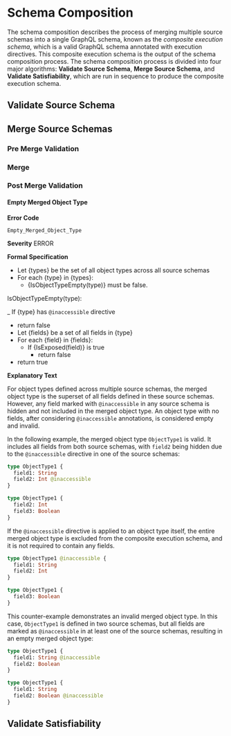 # Schema Composition

The schema composition describes the process of merging multiple source schemas
into a single GraphQL schema, known as the _composite execution schema_, which
is a valid GraphQL schema annotated with execution directives. This composite
execution schema is the output of the schema composition process. The schema
composition process is divided into four major algorithms: **Validate Source
Schema**, **Merge Source Schema**, and **Validate Satisfiability**, which are
run in sequence to produce the composite execution schema.

## Validate Source Schema

## Merge Source Schemas

### Pre Merge Validation

### Merge

### Post Merge Validation

#### Empty Merged Object Type

**Error Code**

`Empty_Merged_Object_Type`

**Severity**
ERROR

**Formal Specification**

- Let {types} be the set of all object types across all source schemas
- For each {type} in {types}:
  - {IsObjectTypeEmpty(type)} must be false.

IsObjectTypeEmpty(type):

_ If {type} has `@inaccessible` directive
  - return false
- Let {fields} be a set of all fields in {type} 
- For each {field} in {fields}:
  - If {IsExposed(field)} is true
    - return false
- return true

**Explanatory Text**

For object types defined across multiple source schemas, the merged object type is the superset of all fields defined in these source schemas. 
However, any field marked with `@inaccessible` in any source schema is hidden and not included in the merged object type. 
An object type with no fields, after considering `@inaccessible` annotations, is considered empty and invalid.

In the following example, the merged object type `ObjectType1` is valid. 
It includes all fields from both source schemas, with `field2` being hidden due to the `@inaccessible` directive in one of the source schemas:

```graphql
type ObjectType1 {
  field1: String
  field2: Int @inaccessible
}

type ObjectType1 {
  field2: Int
  field3: Boolean
}
```

If the `@inaccessible` directive is applied to an object type itself, the entire merged object type is excluded from the composite execution schema, and it is not required to contain any fields.

```graphql
type ObjectType1 @inaccessible {
  field1: String
  field2: Int
}

type ObjectType1 {
  field3: Boolean
}
```

This counter-example demonstrates an invalid merged object type.
In this case, `ObjectType1` is defined in two source schemas, but all fields are marked as `@inaccessible` in at least one of the source schemas, resulting in an empty merged object type:

```graphql counter-example
type ObjectType1 {
  field1: String @inaccessible
  field2: Boolean
}

type ObjectType1 {
  field1: String
  field2: Boolean @inaccessible
}
```

## Validate Satisfiability
